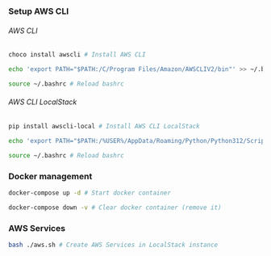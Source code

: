 ### Setup AWS CLI
###### AWS CLI
```bash
choco install awscli # Install AWS CLI
```

```bash
echo 'export PATH="$PATH:/C/Program Files/Amazon/AWSCLIV2/bin"' >> ~/.bashrc # Add AWS CLI path to bashrc
```

```bash
source ~/.bashrc # Reload bashrc
```

###### AWS CLI LocalStack
```bash
pip install awscli-local # Install AWS CLI LocalStack
```

```bash
echo 'export PATH="$PATH:/%USER%/AppData/Roaming/Python/Python312/Scripts"' >> ~/.bashrc # Add AWS CLI LocalStack path to bashrc
```

```bash
source ~/.bashrc # Reload bashrc
```

### Docker management
```bash
docker-compose up -d # Start docker container
```

```bash
docker-compose down -v # Clear docker container (remove it)
```

### AWS Services
```bash
bash ./aws.sh # Create AWS Services in LocalStack instance
```